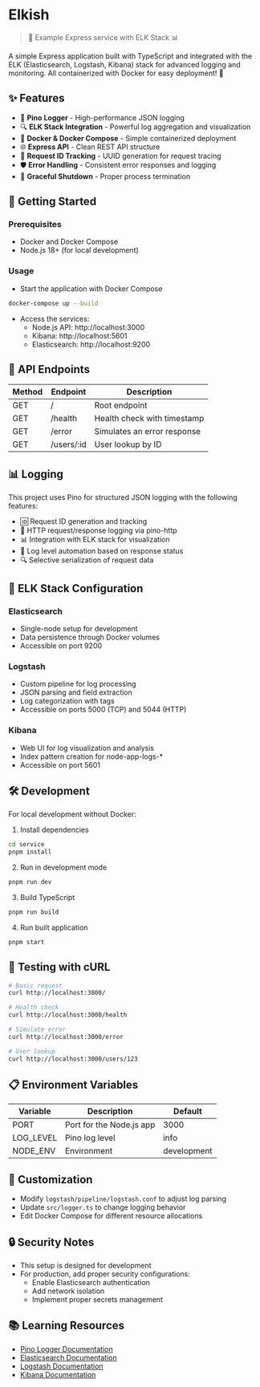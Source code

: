 # Elkish

> 🚀 Example Express service with ELK Stack 📊

A simple Express application built with TypeScript and integrated with the ELK (Elasticsearch, Logstash, Kibana) stack for advanced logging and monitoring. All containerized with Docker for easy deployment! 🐳

## ✨ Features

- 📝 **Pino Logger** - High-performance JSON logging
- 🔍 **ELK Stack Integration** - Powerful log aggregation and visualization
- 🐳 **Docker & Docker Compose** - Simple containerized deployment
- 🌐 **Express API** - Clean REST API structure
- 🔄 **Request ID Tracking** - UUID generation for request tracing
- 🛡️ **Error Handling** - Consistent error responses and logging
- 🔄 **Graceful Shutdown** - Proper process termination

## 🚀 Getting Started

### Prerequisites

- Docker and Docker Compose
- Node.js 18+ (for local development)

### Usage

- Start the application with Docker Compose

```bash
docker-compose up --build
```

- Access the services:
    - Node.js API: http://localhost:3000
    - Kibana: http://localhost:5601
    - Elasticsearch: http://localhost:9200

## 🔌 API Endpoints

| Method | Endpoint      | Description                  |
|--------|---------------|------------------------------|
| GET    | /             | Root endpoint                |
| GET    | /health       | Health check with timestamp  |
| GET    | /error        | Simulates an error response  |
| GET    | /users/:id    | User lookup by ID            |

## 📊 Logging

This project uses Pino for structured JSON logging with the following features:

- 🆔 Request ID generation and tracking
- 📝 HTTP request/response logging via pino-http
- 📊 Integration with ELK stack for visualization
- 🔄 Log level automation based on response status
- 🔍 Selective serialization of request data

## 🧩 ELK Stack Configuration

### Elasticsearch
- Single-node setup for development
- Data persistence through Docker volumes
- Accessible on port 9200

### Logstash
- Custom pipeline for log processing
- JSON parsing and field extraction
- Log categorization with tags
- Accessible on ports 5000 (TCP) and 5044 (HTTP)

### Kibana
- Web UI for log visualization and analysis
- Index pattern creation for node-app-logs-*
- Accessible on port 5601

## 🛠️ Development

For local development without Docker:

1. Install dependencies
```bash
cd service
pnpm install
```

2. Run in development mode
```bash
pnpm run dev
```

3. Build TypeScript
```bash
pnpm run build
```

4. Run built application
```bash
pnpm start
```

## 🧪 Testing with cURL

```bash
# Basic request
curl http://localhost:3000/

# Health check
curl http://localhost:3000/health

# Simulate error
curl http://localhost:3000/error

# User lookup
curl http://localhost:3000/users/123
```

## 📋 Environment Variables

| Variable  | Description                | Default     |
|-----------|----------------------------|-------------|
| PORT      | Port for the Node.js app   | 3000        |
| LOG_LEVEL | Pino log level             | info        |
| NODE_ENV  | Environment                | development |

## 🔧 Customization

- Modify `logstash/pipeline/logstash.conf` to adjust log parsing
- Update `src/logger.ts` to change logging behavior
- Edit Docker Compose for different resource allocations

## 🔒 Security Notes

- This setup is designed for development
- For production, add proper security configurations:
    - Enable Elasticsearch authentication
    - Add network isolation
    - Implement proper secrets management

## 📚 Learning Resources

- [Pino Logger Documentation](https://getpino.io/)
- [Elasticsearch Documentation](https://www.elastic.co/guide/en/elasticsearch/reference/current/index.html)
- [Logstash Documentation](https://www.elastic.co/guide/en/logstash/current/index.html)
- [Kibana Documentation](https://www.elastic.co/guide/en/kibana/current/index.html)
